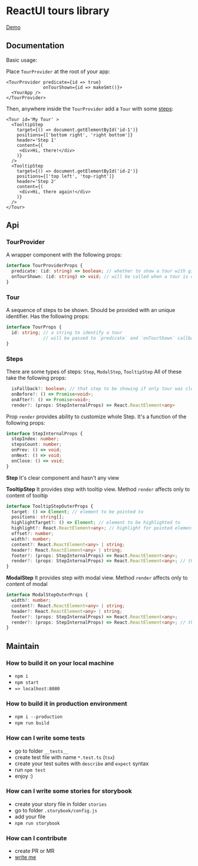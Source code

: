 # ReactUI tours library

[Demo](http://tech.skbkontur.ru/react-ui-tour)

## Documentation

Basic usage:

Place `TourProvider` at the root of your app:
```tsx
<TourProvider predicate={id => true}
              onTourShown={id => makeSmt()}>
  <YourApp />
</TourProvider>
```

Then, anywhere inside the `TourProvider` add a `Tour` with some [steps](#steps):
```tsx
<Tour id='My Tour' >
  <TooltipStep
    target={() => document.getElementById('id-1')}
    positions={['bottom right', 'right bottom']}
    header='Step 1'
    content={(
     <div>Hi, there!</div>
    )}
  />
  <TooltipStep
    target={() => document.getElementById('id-2')}
    positions={['top left', 'top-right']}
    header='Step 2'
    content={(
     <div>Hi, there again!</div>
    )}
  />
</Tour>
```

## Api

### TourProvider
A wrapper component with the following props:
```ts
interface TourProviderProps {
  predicate: (id: string) => boolean; // whether to show a tour with given id
  onTourShown: (id: string) => void; // will be called when a tour is closed
}
```

### Tour
A sequence of steps to be shown. Should be provided with an unique identifier. Has the following props:
```ts
interface TourProps {
  id: string; // a string to identify a tour
              // will be passed to `predicate` and `onTourShown` callbacks of `TourProvider`
}
```

### Steps
There are some types of steps: `Step`, `ModalStep`, `TooltipStep`
All of these take the following props:
```ts
  isFallback?: boolean; // that step to be showing if only tour was closed
  onBefore?: () => Promise<void>;
  onAfter?: () => Promise<void>;
  render?: (props: StepInternalProps) => React.ReactElement<any>
```
Prop `render` provides ability to customize whole Step.
It's a function of the following props:
```ts
interface StepInternalProps {
  stepIndex: number;
  stepsCount: number;
  onPrev: () => void;
  onNext: () => void;
  onClose: () => void;
}
```

**Step**
It's clear component and hasn't any view

**TooltipStep**
It provides step with tooltip view. Method `render` affects only to content of tooltip
```ts
interface TooltipStepOuterProps {
  target: () => Element; // element to be pointed to
  positions: string[];
  highlightTarget?: () => Element; // element to be highlighted to
  highlight?: React.ReactElement<any>; // highlight for pointed element
  offset?: number;
  width?: number;
  content?: React.ReactElement<any> | string;
  header?: React.ReactElement<any> | string;
  footer?: (props: StepInternalProps) => React.ReactElement<any>;
  render?: (props: StepInternalProps) => React.ReactElement<any>; // that ovveride usage of content, header and footer props
}
```
**ModalStep**
It provides step with modal view. Method `render` affects only to content of modal
```ts
interface ModalStepOuterProps {
  width?: number;
  content?: React.ReactElement<any> | string;
  header?: React.ReactElement<any> | string;
  footer?: (props: StepInternalProps) => React.ReactElement<any>;
  render?: (props: StepInternalProps) => React.ReactElement<any>; // that ovveride usage of content, header and footer props
}
```

## Maintain

### How to build it on your local machine
* `npm i`
* `npm start`
* `=> localhost:8080`

### How to build it in production environment
* `npm i --production`
* `npm run build`

### How can I write some tests
* go to folder `__tests__`
* create test file with name `*.test.ts` (`tsx`)
* create your test suites with `describe` and `expect` syntax
* run `npm test`
* enjoy :)

### How can I write some stories for storybook
* create your story file in folder `stories`
* go to folder `.storybook/config.js`
* add your file
* `npm run storybook`

### How can I contribute
* create PR or MR
* [write me](https://staff.skbkontur.ru/profile/vtolstikov)

